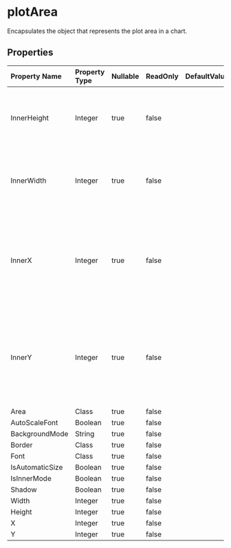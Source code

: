 # **plotArea**

Encapsulates the object that represents the plot area in a chart. 

## **Properties**

| Property Name | Property Type | Nullable |  ReadOnly | DefaultValue | Description | 
| :- | :- | :- |:- |  :- | :- |
|InnerHeight|Integer|true|false |  |Gets or sets the height of plot area in units of 1/4000 of the chart area.|
|InnerWidth|Integer|true|false |  |Gets or sets the width  of plot area in units of 1/4000 of the chart area.|
|InnerX|Integer|true|false |  |Gets or gets the x coordinate of the upper top corner of plot area in units of 1/4000 of the chart area.|
|InnerY|Integer|true|false |  |Gets or gets the x coordinate of the upper top corner of plot area in units of 1/4000 of the chart area.|
|Area|Class|true|false |  ||
|AutoScaleFont|Boolean|true|false |  ||
|BackgroundMode|String|true|false |  ||
|Border|Class|true|false |  ||
|Font|Class|true|false |  ||
|IsAutomaticSize|Boolean|true|false |  ||
|IsInnerMode|Boolean|true|false |  ||
|Shadow|Boolean|true|false |  ||
|Width|Integer|true|false |  ||
|Height|Integer|true|false |  ||
|X|Integer|true|false |  ||
|Y|Integer|true|false |  ||


